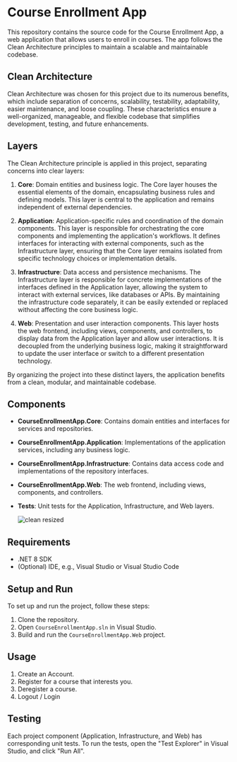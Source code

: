 # Course Enrollment App

This repository contains the source code for the Course Enrollment App, a web application that allows users to enroll in courses. The app follows the Clean Architecture principles to maintain a scalable and maintainable codebase.

## Clean Architecture

Clean Architecture was chosen for this project due to its numerous benefits, which include separation of concerns, scalability, testability, adaptability, easier maintenance, and loose coupling. These characteristics ensure a well-organized, manageable, and flexible codebase that simplifies development, testing, and future enhancements.

## Layers

The Clean Architecture principle is applied in this project, separating concerns into clear layers:

1. **Core**: Domain entities and business logic. The Core layer houses the essential elements of the domain, encapsulating business rules and defining models. This layer is central to the application and remains independent of external dependencies.

2. **Application**: Application-specific rules and coordination of the domain components. This layer is responsible for orchestrating the core components and implementing the application's workflows. It defines interfaces for interacting with external components, such as the Infrastructure layer, ensuring that the Core layer remains isolated from specific technology choices or implementation details.

3. **Infrastructure**: Data access and persistence mechanisms. The Infrastructure layer is responsible for concrete implementations of the interfaces defined in the Application layer, allowing the system to interact with external services, like databases or APIs. By maintaining the infrastructure code separately, it can be easily extended or replaced without affecting the core business logic.

4. **Web**: Presentation and user interaction components. This layer hosts the web frontend, including views, components, and controllers, to display data from the Application layer and allow user interactions. It is decoupled from the underlying business logic, making it straightforward to update the user interface or switch to a different presentation technology.

By organizing the project into these distinct layers, the application benefits from a clean, modular, and maintainable codebase.

## Components

- **CourseEnrollmentApp.Core**: Contains domain entities and interfaces for services and repositories.
- **CourseEnrollmentApp.Application**: Implementations of the application services, including any business logic.
- **CourseEnrollmentApp.Infrastructure**: Contains data access code and implementations of the repository interfaces.
- **CourseEnrollmentApp.Web**: The web frontend, including views, components, and controllers.
- **Tests**: Unit tests for the Application, Infrastructure, and Web layers.

  ![clean resized](https://github.com/user-attachments/assets/7f44d88a-2399-4ade-9b30-d033267d2062)

## Requirements

- .NET 8 SDK
- (Optional) IDE, e.g., Visual Studio or Visual Studio Code

## Setup and Run

To set up and run the project, follow these steps:

1. Clone the repository.
2. Open `CourseEnrollmentApp.sln` in Visual Studio.
3. Build and run the `CourseEnrollmentApp.Web` project.

## Usage
1. Create an Account.
2. Register for a course that interests you.
3. Deregister a course.
4. Logout / Login

## Testing

Each project component (Application, Infrastructure, and Web) has corresponding unit tests. To run the tests, open the "Test Explorer" in Visual Studio, and click "Run All".

